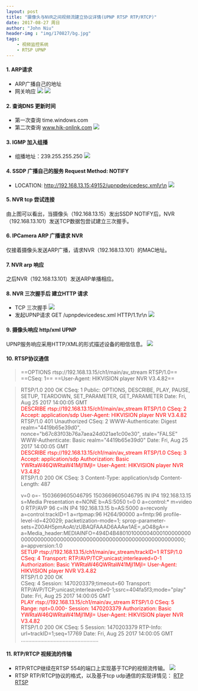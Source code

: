 ```yaml
---
layout: post
title: "摄像头与NVR之间视频流建立协议详情(UPNP RTSP RTP/RTCP)"
date: 2017-08-27 周日
author: "John Niu"
header-img : "img/170827/bg.jpg"
tags:
    - 视频监控系统
    - RTSP UPNP
---
```


#### 1. ARP请求
- ARP广播自己的地址
- 网关响应
![](http://johnniu.com/img/170827/arpbroad.png) 
![](http://johnniu.com/img/170827/arpbroad02.png) 
	
#### 2. 查询DNS 更新时间
- 第一次查询 time.windows.com
- 第二次查询 www.hik-onlink.com
![](http://johnniu.com/img/170827/DNS.png) 
	
#### 3. IGMP 加入组播
- 组播地址：239.255.255.250
![](http://johnniu.com/img/170827/IGMP.png) 
	
#### 4. SSDP 广播自己的服务 Request Method: NOTIFY
- LOCATION: http://192.168.13.15:49152/upnpdevicedesc.xml\r\n
![](http://johnniu.com/img/170827/ssdp.png) 

#### 5. NVR tcp 尝试连接
由上图可以看出，当摄像头（192.168.13.15）发出SSDP NOTIFY后，NVR（192.168.13.101）发送TCP数据包尝试建立三次握手。

#### 6. IPCamera ARP 广播请求 NVR
仅接着摄像头发送ARP广播，请求NVR（192.168.13.101）的MAC地址。

#### 7. NVR arp 响应
之后NVR（192.168.13.101）发送ARP单播相应。
	
#### 8. NVR 三次握手后 建立HTTP 请求
- TCP 三次握手
![](http://johnniu.com/img/170827/tcp.png) 
- 发起UPNP请求 GET /upnpdevicedesc.xml HTTP/1.1\r\n
![](http://johnniu.com/img/170827/upnp.png) 
	
#### 9. 摄像头响应 http/xml UPNP
UPNP服务响应采用HTTP/XML的形式描述设备的相信信息。
![](http://johnniu.com/img/170827/upnp02.png) 

#### 10. RTSP协议通信
	
>==OPTIONS rtsp://192.168.13.15/ch1/main/av_stream RTSP/1.0==  
>==CSeq: 1==
>==User-Agent: HIKVISION player NVR V3.4.82==  

>RTSP/1.0 200 OK
>CSeq: 1
>Public: OPTIONS, DESCRIBE, PLAY, PAUSE, SETUP, TEARDOWN, SET_PARAMETER, GET_PARAMETER
>Date:  Fri, Aug 25 2017 14:00:05 GMT
></br>
><font color=red>DESCRIBE rtsp://192.168.13.15/ch1/main/av_stream RTSP/1.0
>CSeq: 2
>Accept: application/sdp
>User-Agent: HIKVISION player NVR V3.4.82</font>
></br>
>RTSP/1.0 401 Unauthorized
>CSeq: 2
>WWW-Authenticate: Digest realm="4419b65e39d0", nonce="b67c83f03b76a7aea24d021ae1c00e30", stale="FALSE"
>WWW-Authenticate: Basic realm="4419b65e39d0"
>Date:  Fri, Aug 25 2017 14:00:05 GMT
></br>
><font color=red>DESCRIBE rtsp://192.168.13.15/ch1/main/av_stream RTSP/1.0
>CSeq: 3
>Accept: application/sdp
>Authorization: Basic YWRtaW46QWRtaW41MjI1MjI=
>User-Agent: HIKVISION player NVR V3.4.82</font>
></br>
>RTSP/1.0 200 OK
>CSeq: 3
>Content-Type: application/sdp
>Content-Length: 487
>
>v=0
>o=- 1503669605046795 1503669605046795 IN IP4 192.168.13.15
>s=Media Presentation
>e=NONE
>b=AS:5050
>t=0 0
>a=control:*
>m=video 0 RTP/AVP 96
>c=IN IP4 192.168.13.15
>b=AS:5000
>a=recvonly
>a=control:trackID=1
>a=rtpmap:96 H264/90000
>a=fmtp:96 profile-level-id=420029; packetization-mode=1; sprop-parameter-sets=Z00AH5pmAoAt/zUBAQFAAAD6AAAw1AE=,aO48gA==
>a=Media_header:MEDIAINFO=494D4B48010100000400010000000000000000000000000000000000000000000000000000000000;
>a=appversion:1.0
></br>
><font color=red>SETUP rtsp://192.168.13.15/ch1/main/av_stream/trackID=1 RTSP/1.0
>CSeq: 4
>Transport: RTP/AVP/TCP;unicast;interleaved=0-1
>Authorization: Basic YWRtaW46QWRtaW41MjI1MjI=
>User-Agent: HIKVISION player NVR V3.4.82</font>
></br>
>RTSP/1.0 200 OK  
>CSeq: 4
>Session:       1470203379;timeout=60
>Transport: RTP/AVP/TCP;unicast;interleaved=0-1;ssrc=404fa5f3;mode="play"
>Date:  Fri, Aug 25 2017 14:00:05 GMT
></br>
><font color=red>PLAY rtsp://192.168.13.15/ch1/main/av_stream RTSP/1.0
>CSeq: 5
>Range: npt=0.000-
>Session:       1470203379
>Authorization: Basic YWRtaW46QWRtaW41MjI1MjI=
>User-Agent: HIKVISION player NVR V3.4.82</font>
></br>
>RTSP/1.0 200 OK
>CSeq: 5
>Session:       1470203379
>RTP-Info: url=trackID=1;seq=17769
>Date:  Fri, Aug 25 2017 14:00:05 GMT
> ....................................................


#### 11. RTP/RTCP 视频流的传输
- RTP/RTCP继续在RTSP 554的端口上实现基于TCP的视频流传输。
![](http://johnniu.com/img/170827/rtp.png) 
- RTSP RTP/RTCP协议的格式，以及基于tcp udp通信的实现详情见：
[RTP](https://github.com/EasyDarwin/Course/blob/master/%E6%B5%81%E5%AA%92%E4%BD%93%E4%BC%A0%E8%BE%93%E6%8E%A7%E5%88%B6%E5%8D%8F%E8%AE%AE(RTSP%20RTP%20SDP)%E8%AF%A6%E8%A7%A3/rtp.md) 
[RTSP](https://github.com/EasyDarwin/Course/blob/master/%E6%B5%81%E5%AA%92%E4%BD%93%E4%BC%A0%E8%BE%93%E6%8E%A7%E5%88%B6%E5%8D%8F%E8%AE%AE(RTSP%20RTP%20SDP)%E8%AF%A6%E8%A7%A3/rtsp.md) 













